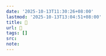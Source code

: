 ```yaml
---
date: '2025-10-13T11:30:26+08:00'
lastmod: '2025-10-13T13:04:51+08:00'
title: 󰥴
url: 󰥴
tags: []
src:
note:
---
```

